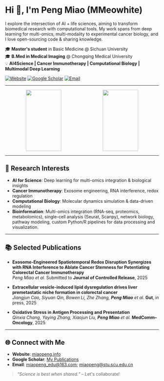 # Hi 👋, I'm Peng Miao (MMeowhite)
I explore the intersection of AI + life sciences, aiming to transform biomedical research with computational tools.
My work spans from deep learning for multi-omics, multi-modality to experimental cancer biology, and I love open-sourcing code & sharing knowledge.

🎓 **Master's student** in Basic Medicine @ Sichuan University  
🎓 **B.Med in Medical Imaging** @ Chongqing Medical University  
💡 **AI4Science | Cancer Immunotherapy | Computational Biology | Multimodal Deep Learning**  


[![Website](https://img.shields.io/badge/Website-miaopeng.info-blue?style=flat-square&logo=google-chrome)](https://www.miaopeng.info/) 
[![Google Scholar](https://img.shields.io/badge/Google%20Scholar-Publications-4A90E2?style=flat-square&logo=googlescholar)]((https://scholar.google.com/citations?user=Y5lz1jMAAAAJ))
[![Email](https://img.shields.io/badge/Email-miaopeng_edu@163.com-red?style=flat-square&logo=gmail)](mailto:miaopeng_edu@163.com)

---

<div align="center" style="display:flex; gap:10px; justify-content:center;">
  <img src="https://github-readme-stats.vercel.app/api?username=MMeowhite&show_icons=true&theme=default" width="48%" height="200" />
  <img src="https://github-readme-stats.vercel.app/api/top-langs/?username=MMeowhite&layout=compact&hide=html,css" width="48%" height="200" />
</div>

---

## 🔬 Research Interests
- **AI for Science**: Deep learning for multi-omics integration & biological insights  
- **Cancer Immunotherapy**: Exosome engineering, RNA interference, redox regulation  
- **Computational Biology**: Molecular dynamics simulation & data-driven modeling
- **Bioinformation**: Multi-omics integration (RNA-seq, proteomics, metabolomics), single-cell analysis (Seurat, Scanpy), network biology, pathway modeling, custom Python/R pipelines for data processing and visualization.

---

## 📚 Selected Publications
- **Exosome-Engineered Spatiotemporal Redox Disruption Synergizes with RNA Interference to Ablate Cancer Stemness for Potentiating Colorectal Cancer Immunotherapy**  
_Peng Miao et al._ Submitted to **Journal of Controlled Release**, 2025  

- **Extracellular vesicle-induced lipid dysregulation drives liver premetastatic niche formation in colorectal cancer**  
_Jiangjun Cao, Siyuan Qin, Bowen Li, Zhe Zhang, **Peng Miao** et al._ **Gut**, in press, 2025  

- **Oxidative Stress in Antigen Processing and Presentation**  
_Qinxia Chang, Yaying Zhang, Xiaojun Liu, **Peng Miao** et al._ **MedComm–Oncology**, 2025  

---

## 🌐 Connect with Me
- **Website**: [miaopeng.info](https://www.miaopeng.info)  
- **Google Scholar**: [My Publications](https://scholar.google.com/citations?user=Y5lz1jMAAAAJ&hl=zh-CN)
- **Email**: [miaopeng_edu@163.com](mailto:miaopeng_edu@163.com); [miaopeng@stu.scu.edu.cn](mailto:miaopeng@stu.scu.edu.cn)

> _“Science is best when shared.”_ – Let's collaborate!
